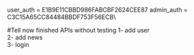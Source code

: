user_auth = E1B9E11CBBD986FABCBF2624CEE87
admin_auth = C3C15A65CC84484BBDF753F56ECB\


#Tell now finished APIs without testing
  1- add user<br>
  2- add news<br>
  3- login <br>